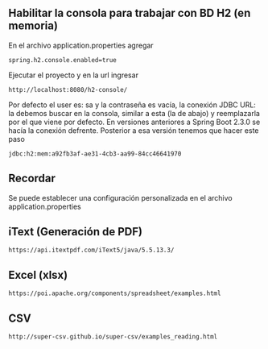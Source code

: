 ## Habilitar la consola para trabajar con BD H2 (en memoria)
En el archivo application.properties agregar

```
spring.h2.console.enabled=true
```

Ejecutar el proyecto y en la url ingresar

```
http://localhost:8080/h2-console/
```

Por defecto el user es: sa y la contraseña es vacía, la conexión JDBC URL: la debemos buscar en la consola, 
similar a esta (la de abajo) y reemplazarla por el que viene por defecto. 
En versiones anteriores a Spring Boot 2.3.0 se 
hacía la conexión defrente. Posterior a esa versión tenemos que hacer este paso

```
jdbc:h2:mem:a92fb3af-ae31-4cb3-aa99-84cc46641970
```

## Recordar
Se puede establecer una configuración personalizada en el archivo application.properties

## iText (Generación de PDF)
```
https://api.itextpdf.com/iText5/java/5.5.13.3/
```

## Excel (xlsx)
```
https://poi.apache.org/components/spreadsheet/examples.html
```

## CSV
```
http://super-csv.github.io/super-csv/examples_reading.html
```